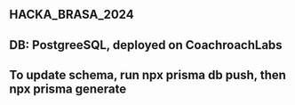 ## HACKA_BRASA_2024


## DB: PostgreeSQL, deployed on CoachroachLabs
## To update schema, run npx prisma db push, then npx prisma generate